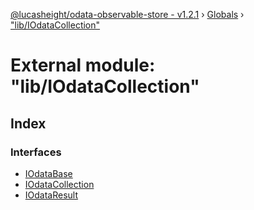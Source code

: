[@lucasheight/odata-observable-store - v1.2.1](../README.md) › [Globals](../globals.md) › ["lib/IOdataCollection"](_lib_iodatacollection_.md)

# External module: "lib/IOdataCollection"

## Index

### Interfaces

* [IOdataBase](../interfaces/_lib_iodatacollection_.iodatabase.md)
* [IOdataCollection](../interfaces/_lib_iodatacollection_.iodatacollection.md)
* [IOdataResult](../interfaces/_lib_iodatacollection_.iodataresult.md)
